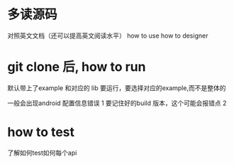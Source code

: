 # 多读源码
对照英文文档（还可以提高英文阅读水平）
how to use
how to designer


# git clone 后, how to run
默认带上了example 和对应的 lib
要运行，要选择对应的example,而不是整体的


一般会出现android 配置信息错误
1 要记住好的build 版本，这个可能会报错点
2

# how to test
了解如何test如何每个api





